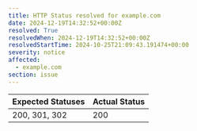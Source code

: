 ```yaml
---
title: HTTP Status resolved for example.com
date: 2024-12-19T14:32:52+00:00Z
resolved: True
resolvedWhen: 2024-12-19T14:32:52+00:00Z
resolvedStartTime: 2024-10-25T21:09:43.191474+00:00
severity: notice
affected:
  - example.com
section: issue
---
```


| Expected Statuses | Actual Status  |
|-------------------|----------------|
| 200, 301, 302 | 200 |
